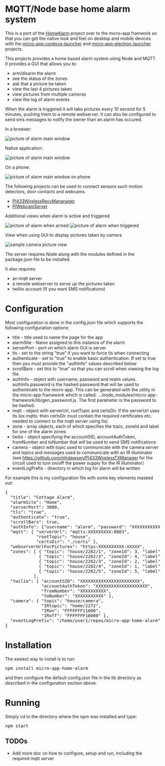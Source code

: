 # MQTT/Node base home alarm system

This is a port of the [HomeAlarm](https://github.com/mhdawson/HomeAlarm) project
over to the micro-app framwork so that you can get the native
look and feel on desktop and mobile devices with the
[micro-app-cordova-launcher](https://github.com/mhdawson/micro-app-cordova-launcher)
and [micro-app-electron-launcher](https://github.com/mhdawson/micro-app-electron-launcher)
projects.

This projects provides a home based alarm system using Node and
MQTT. It provides a GUI that allows you to:

* arm/disarm the alarm
* see the status of the zones
* ask that a picture be taken
* view the last 4 pictures taken
* view pictures from multiple cameras
* view the log of alarm events

When the alarm is triggered it will take pictures every 10 second for 5 minutes, pushing them to a remote webserver.
It can also be configured to send sms messages to notify the owner than an alarm has occured.

In a browser:

![picture of alarm main window](https://raw.githubusercontent.com/mhdawson/micro-app-home-alarm/master/pictures/alarm_main_window.jpg?raw=true)

Native application:

![picture of alarm main window](https://raw.githubusercontent.com/mhdawson/micro-app-home-alarm/master/pictures/alarm_main_window_native.jpg?raw=true)

On a phone:

![picture of alarm main window on phone](https://raw.githubusercontent.com/mhdawson/micro-app-home-alarm/master/pictures/alarm_main_window_phone.jpg?raw=true)

The following projects can be used to connect sensors such
motion detectors, door contacts and webcams.
* [PI433WirelessRecvMananager](https://github.com/mhdawson/PI433WirelessRecvManager)
* [PIWebcamServer](https://github.com/mhdawson/PIWebcamServer)

Additional views when alarm is active and triggered

![picture of alarm when armed](https://raw.githubusercontent.com/mhdawson/micro-app-home-alarm/master/pictures/alarm_main_window_armed.jpg?raw=true)
![picture of alarm when triggered](https://raw.githubusercontent.com/mhdawson/micro-app-home-alarm/master/pictures/alarm_main_window_triggered.jpg?raw=true)

View when using GUI to display pictures taken by camera

![sample camera picture view](https://raw.githubusercontent.com/mhdawson/micro-app-home-alarm/master/pictures/alarm_camera_picture_view.jpg?raw=true)

The server requires Node along with the modules defined in the package.json
file to be installed.
 
It also requires:

* an mqtt server 
* a remote webserver to serve up the pictures taken
* twillio account (If you want SMS notifications)

# Configuration

Most configuration is done in the config.json file which supports the
following configuration options:

* title - title used to name the page for the app
* alarmSite - Name assigned to this instance of the alarm
* serverPort - port on which alarm GUI is server
* tls - set to the string "true" if you want to force tls when connecting
* authenticate - set to "true" to enable basic authentication. If set
  to true then you must provide the "authInfo" values described below
* scrollBars - set this to "true" so that you can scroll when viweing the log
  file
* authInfo - object with username, password and realm values. authInfo.password is
  the hashed password that will be used to authenticate to the micro-app.
  This can be generated with the utility in the micro-app framework which
  is called: .../node_modules/micro-app-framework/lib/gen_password.js.
  The first parameter is the password to be hashed.
* mqtt - object with serverUrl, rootTopic and certsDir.  If the serverUrl
  uses tls (ex mqtts: then certsDir must contain the required certificates
  etc. needed to connect to the mqtt server using tls)
* zone - array objects, each of which specifies the topic, zoneId and label
  for one of the alarm zones
* twilio - object specifying the accountSID, accountAuthToken, fromNumber 
  and toNumber that will be used to send SMS notifications
* camera - object with topic used to communicate with the camera server
  and topics and messages used to communicate with an IR illuminator (see
  https://github.com/mhdawson/PI433WirelessTXManager for the circuit
  used to turn on/off the power supply for the IR illuminator)
* eventLogPrefix - directory in which log for alarm will be written

For example this is my configuration file with some key elements
masked out:

<PRE>
{
  "title": "Cottage Alarm",
  "alarmSite": "Home",
  "serverPort": 3000,
  "tls": "true",
  "authenticate": "true",
  "scrollBars": true,
  "authInfo": {"username": "alarm", "password": "XXXXXXXXXXXXXXXXXXXXXXXXXXXXXXXXXXX", "realm": "alarm"},
  "mqtt": { "serverUrl": "mqtts:XXXXXXXXX:8883",
            "rootTopic": "house",
            "certsDir": "./certs" },
  "webserverUrlForPictures": "https:XXXXXXXXXX:XXXXX",
  "zones": [ { "topic": "house/2262/1", "zoneId": 3, "label": "front door" },
             { "topic": "house/2262/2", "zoneId": 4, "label": "patio door" },
             { "topic": "house/2262/3", "zoneId": 2, "label": "motion living" },
             { "topic": "house/2262/4", "zoneId": 1, "label": "motion hall" },
             { "topic": "house/2262/5", "zoneId": 5, "label": "fire" }
           ],
  "twilio": { "accountSID": "XXXXXXXXXXXXXXXXXXXXXXX",
              "accountAuthToken": "XXXXXXXXXXXXXXXXXXXX",
              "fromNumber": "XXXXXXXXXX",
              "toNumber": "XXXXXXXXXXX" },
  "camera": { "topic": "house/camera",
              "IRtopic": "home/2272",
              "IRon": "FFFFFFF11000",
              "IRoff": "FFFFFFF10000" },
  "eventLogPrefix": "/home/user1/repos/micro-app-home-alarm"
}
</PRE>

# Installation

The easiest way to install is to run:

<PRE>
npm install micro-app-home-alarm
</PRE>

and then configure the default config.json file in the lib directory as described
in the configuration section above.

# Running

Simply cd to the directory where the npm was installed and type:

<PRE>
npm start
</PRE>

## TODOs
- Add more doc on how to configure, setup and run, including the required mqtt server

